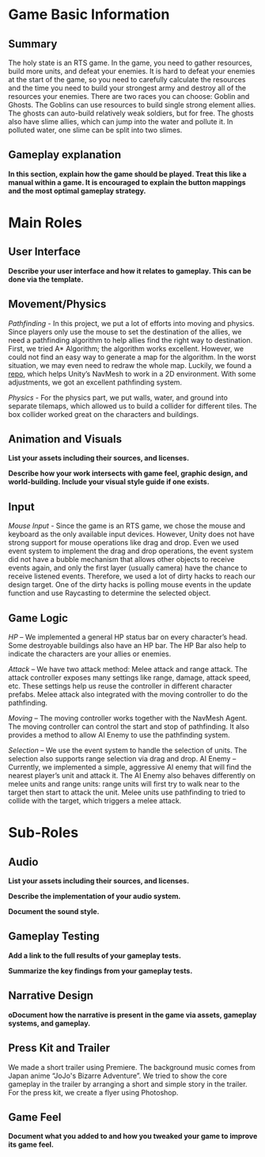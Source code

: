 # Game Basic Information #

## Summary ##

The holy state is an RTS game. In the game, you need to gather resources, build more units, and defeat your enemies. It is hard to defeat your enemies at the start of the game, so you need to carefully calculate the resources and the time you need to build your strongest army and destroy all of the resources your enemies. There are two races you can choose: Goblin and Ghosts. The Goblins can use resources to build single strong element allies. The ghosts can auto-build relatively weak soldiers, but for free. The ghosts also have slime allies, which can jump into the water and pollute it. In polluted water, one slime can be split into two slimes.

## Gameplay explanation ##

**In this section, explain how the game should be played. Treat this like a manual within a game. It is encouraged to explain the button mappings and the most optimal gameplay strategy.**

# Main Roles #

## User Interface

**Describe your user interface and how it relates to gameplay. This can be done via the template.**

## Movement/Physics

*Pathfinding* - In this project, we put a lot of efforts into moving and physics. Since players only use the mouse to set the destination of the allies, we need a pathfinding algorithm to help allies find the right way to destination. First, we tried A* Algorithm; the algorithm works excellent. However, we could not find an easy way to generate a map for the algorithm. In the worst situation, we may even need to redraw the whole map. Luckily, we found a [repo](https://github.com/h8man/NavMeshPlus), which helps Unity’s NavMesh to work in a 2D environment. With some adjustments, we got an excellent pathfinding system. 

*Physics* - For the physics part, we put walls, water, and ground into separate tilemaps, which allowed us to build a collider for different tiles. The box collider worked great on the characters and buildings. 


## Animation and Visuals

**List your assets including their sources, and licenses.**

**Describe how your work intersects with game feel, graphic design, and world-building. Include your visual style guide if one exists.**

## Input

*Mouse Input* - Since the game is an RTS game, we chose the mouse and keyboard as the only available input devices. However, Unity does not have strong support for mouse operations like drag and drop. Even we used event system to implement the drag and drop operations, the event system did not have a bubble mechanism that allows other objects to receive events again, and only the first layer (usually camera) have the chance to receive listened events. Therefore, we used a lot of dirty hacks to reach our design target. One of the dirty hacks is polling mouse events in the update function and use Raycasting to determine the selected object. 

## Game Logic

*HP* – We implemented a general HP status bar on every character’s head. Some destroyable buildings also have an HP bar. The HP Bar also help to indicate the characters are your allies or enemies. 

*Attack* – We have two attack method: Melee attack and range attack. The attack controller exposes many settings like range, damage, attack speed, etc. These settings help us reuse the controller in different character prefabs. Melee attack also integrated with the moving controller to do the pathfinding. 

*Moving* – The moving controller works together with the NavMesh Agent. The moving controller can control the start and stop of pathfinding. It also provides a method to allow AI Enemy to use the pathfinding system.

*Selection* – We use the event system to handle the selection of units. The selection also supports range selection via drag and drop. 
AI Enemy – Currently, we implemented a simple, aggressive AI enemy that will find the nearest player’s unit and attack it. The AI Enemy also behaves differently on melee units and range units: range units will first try to walk near to the target then start to attack the unit. Melee units use pathfinding to tried to collide with the target, which triggers a melee attack.


# Sub-Roles

## Audio

**List your assets including their sources, and licenses.**

**Describe the implementation of your audio system.**

**Document the sound style.** 

## Gameplay Testing

**Add a link to the full results of your gameplay tests.**

**Summarize the key findings from your gameplay tests.**

## Narrative Design

**oDocument how the narrative is present in the game via assets, gameplay systems, and gameplay.** 

## Press Kit and Trailer

We made a short trailer using Premiere. The background music comes from Japan anime “JoJo's Bizarre Adventure”. We tried to show the core gameplay in the trailer by arranging a short and simple story in the trailer. For the press kit, we create a flyer using Photoshop.


## Game Feel

**Document what you added to and how you tweaked your game to improve its game feel.**
